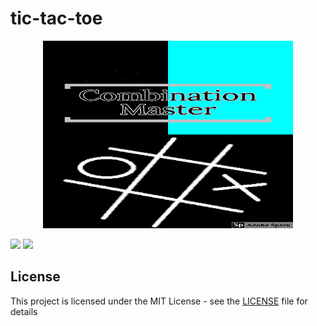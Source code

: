 # tic-tac-toe

<p align="center"><img src="https://github.com/pradyumnamahajan52/tic-tac-toe/blob/master/IC5.bmp" width="400" height="300">

<p align="center">
  
  [<img src="https://img.shields.io/github/license/pradyumnamahajan52/tic-tac-toe?color=GREEN">](LICENSE) 
  <a href="#" ><img src="https://img.shields.io/badge/Version-4.3-brightgreen"> </a>

</p>

## License

This project is licensed under the MIT License - see the [LICENSE](LICENSE) file for details
